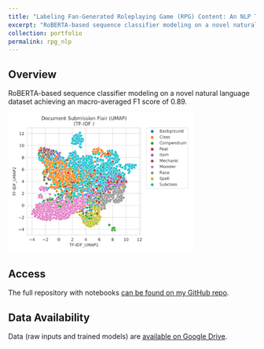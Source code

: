 ```yaml
---
title: "Labeling Fan-Generated Roleplaying Game (RPG) Content: An NLP Task"
excerpt: "RoBERTA-based sequence classifier modeling on a novel natural language dataset achieving an macro-averaged F1 score of 0.89.<br/>The full repository with notebooks [can be found on my GitHub repo](https:/github.com/nkuehnle/rpg_nlp).<br/><img src='https://raw.githubusercontent.com/nkuehnle/rpg_nlp/main/eda/TF-IDF_Doc_EDA_DIR_Submission_Flair_UMAP.png' height='75%' width='75%'>"
collection: portfolio
permalink: rpg_nlp
---
```


## Overview
RoBERTA-based sequence classifier modeling on a novel natural language dataset achieving an macro-averaged F1 score of 0.89.

<img src='https://raw.githubusercontent.com/nkuehnle/rpg_nlp/main/eda/TF-IDF_Doc_EDA_DIR_Submission_Flair_UMAP.png' height='75%' width='75%'>

## Access
The full repository with notebooks [can be found on my GitHub repo](https:/github.com/nkuehnle/rpg_nlp).

## Data Availability
Data (raw inputs and trained models) are [available on Google Drive](https://drive.google.com/drive/folders/1ORpfjjJTjaTWUFI6DquHMQhqIT8v9k2B).
